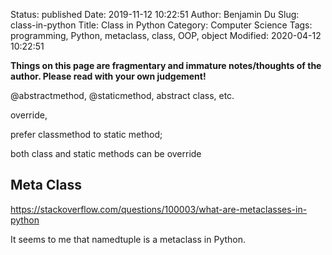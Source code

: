 Status: published
Date: 2019-11-12 10:22:51
Author: Benjamin Du
Slug: class-in-python
Title: Class in Python
Category: Computer Science
Tags: programming, Python, metaclass, class, OOP, object
Modified: 2020-04-12 10:22:51

**Things on this page are fragmentary and immature notes/thoughts of the author. Please read with your own judgement!**

@abstractmethod, 
@staticmethod, 
abstract class, etc. 

override, 

prefer classmethod to static method; 

both class and static methods can be override

## Meta Class

https://stackoverflow.com/questions/100003/what-are-metaclasses-in-python

It seems to me that namedtuple is a metaclass in Python.
